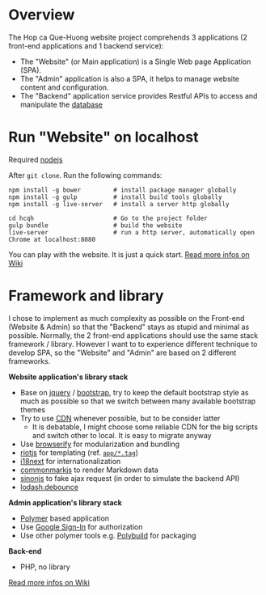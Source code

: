# Overview

The Hop ca Que-Huong website project comprehends 3 applications (2 front-end applications and 1 backend service):
 
 * The "Website" (or Main application) is a Single Web page Application (SPA). 
 * The "Admin" application is also a SPA, it helps to manage website content and configuration.
 * The "Backend" application service provides Restful APIs to access and manipulate the [database](https://github.com/duongphuhiep/hcqh/wiki/Database)

# Run "Website" on localhost

Required [nodejs](https://nodejs.org/en/)

After `git clone`. Run the following commands:

    npm install -g bower         # install package manager globally
    npm install -g gulp          # install build tools globally
    npm install -g live-server   # install a server http globally
    
    cd hcqh                      # Go to the project folder
    gulp bundle                  # build the website
    live-server                  # run a http server, automatically open Chrome at localhost:8080

You can play with the website. It is just a quick start. [Read more infos on Wiki](https://github.com/duongphuhiep/hcqh/wiki/Local-installation)

# Framework and library
  
I chose to implement as much complexity as possible on the Front-end (Website & Admin) so that the "Backend" stays as stupid and minimal as possible. Normally, the 2 front-end applications should use the same stack framework / library. However I want to to experience different technique to develop SPA, so the "Website" and "Admin" are based on 2 different frameworks. 
     
**Website application's library stack**
 
 * Base on [jquery](http://jquery.com/) / [bootstrap](http://getbootstrap.com/), try to keep the default bootstrap style as much as possible so that we switch between many available bootstrap themes
 * Try to use [CDN](http://htmlcheats.com/cdn-2/6-reasons-use-cdn/) whenever possible, but to be consider latter 
    * It is debatable, I might choose some reliable CDN for the big scripts and switch other to local. It is easy to migrate anyway 
 * Use [browserify](http://browserify.org/) for modularization and bundling
 * [riotjs](http://riotjs.com/) for templating (ref. [`app/*.tag`](app))
 * [i18next](http://i18next.com/) for internationalization
 * [commonmarkjs](https://github.com/jgm/commonmark.js) to render Markdown data
 * [sinonjs](http://sinonjs.org/docs/#server) to fake ajax request (in order to simulate the backend API)
 * [lodash.debounce](https://lodash.com/docs#debounce)

**Admin application's library stack**

 * [Polymer](https://www.polymer-project.org/1.0/) based application 
 * Use [Google Sign-In](https://developers.google.com/identity/) for authorization
 * Use other polymer tools e.g. [Polybuild](https://github.com/PolymerLabs/polybuild) for packaging

**Back-end**
 
 * PHP, no library 
 
[Read more infos on Wiki](https://github.com/duongphuhiep/hcqh/wiki)
